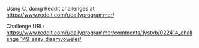 Using C, doing Reddit challenges at https://www.reddit.com/r/dailyprogrammer/

Challenge URL: https://www.reddit.com/r/dailyprogrammer/comments/1ystvb/022414_challenge_149_easy_disemvoweler/
